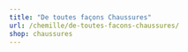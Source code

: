 ```yaml
---
title: "De toutes façons Chaussures"
url: /chemille/de-toutes-facons-chaussures/
shop: chaussures
---
```

